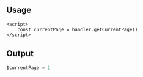 

## Usage

```svelte
<script>
    const currentPage = handler.getCurrentPage()
</script>
```

## Output

```ts
$currentPage = 1
```

